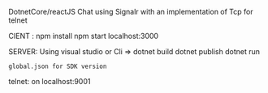 DotnetCore/reactJS Chat using Signalr with an implementation of Tcp for telnet

CIENT :  npm install
         npm start
         localhost:3000

SERVER: Using visual studio
	or
	 Cli =>	dotnet build
	      		dotnet publish
		     	dotnet run 

	global.json for SDK version
	

telnet: on localhost:9001
